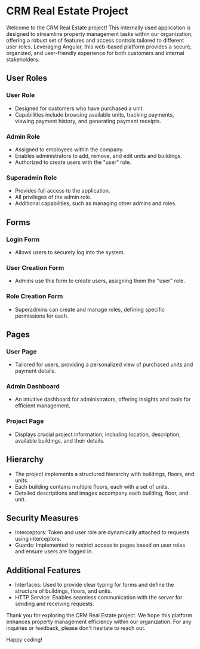 # CRM Real Estate Project

Welcome to the CRM Real Estate project! This internally used application is designed to streamline property management tasks within our organization, offering a robust set of features and access controls tailored to different user roles. Leveraging Angular, this web-based platform provides a secure, organized, and user-friendly experience for both customers and internal stakeholders.

## User Roles

### User Role

- Designed for customers who have purchased a unit.
- Capabilities include browsing available units, tracking payments, viewing payment history, and generating payment receipts.

### Admin Role

- Assigned to employees within the company.
- Enables administrators to add, remove, and edit units and buildings.
- Authorized to create users with the "user" role.

### Superadmin Role

- Provides full access to the application.
- All privileges of the admin role.
- Additional capabilities, such as managing other admins and roles.

## Forms

### Login Form

- Allows users to securely log into the system.

### User Creation Form

- Admins use this form to create users, assigning them the "user" role.

### Role Creation Form

- Superadmins can create and manage roles, defining specific permissions for each.

## Pages

### User Page

- Tailored for users, providing a personalized view of purchased units and payment details.

### Admin Dashboard

- An intuitive dashboard for administrators, offering insights and tools for efficient management.

### Project Page

- Displays crucial project information, including location, description, available buildings, and their details.

## Hierarchy

- The project implements a structured hierarchy with buildings, floors, and units.
- Each building contains multiple floors, each with a set of units.
- Detailed descriptions and images accompany each building, floor, and unit.

## Security Measures

- Interceptors: Token and user role are dynamically attached to requests using interceptors.
- Guards: Implemented to restrict access to pages based on user roles and ensure users are logged in.

## Additional Features

- Interfaces: Used to provide clear typing for forms and define the structure of buildings, floors, and units.
- HTTP Service: Enables seamless communication with the server for sending and receiving requests.

Thank you for exploring the CRM Real Estate project. We hope this platform enhances property management efficiency within our organization. For any inquiries or feedback, please don't hesitate to reach out.

Happy coding!
